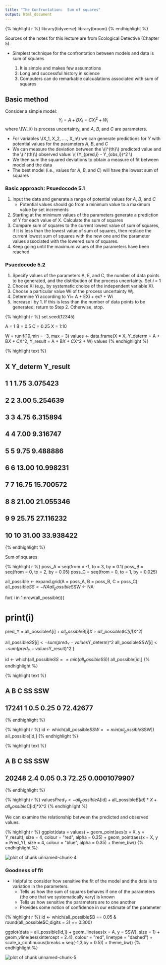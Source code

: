 ```yaml
---
title: "The Confrontation:  Sum of squares"
output: html_document
---
```



{% highlight r %}
library(tidyverse)
library(broom)
{% endhighlight %}

Sources of the notes for this lecture are from Ecological Detective (Chapter 5).

- Simplest technique for the confrontation between models and data is sum of squares

    1. It is simple and makes few assumptions
    2. Long and successful history in science
    3. Computers can do remarkable calcualations associated with sum of squares

## Basic method

Consider a simple model:
$$ Y_i = A + BX_i = CX_i^2 + W_i$$
where \\(W_i\\) is process uncertainty, and *A*, *B*, and *C* are parameters.  

- For variables \\(X_1, X_2, ...., X_n\\) we can generate predictions for *Y* with potential values for the parameters *A*, *B*, and *C*
- We can measure the deviation between the \\(i^{th}\\) predicted value and the \\(i^{th}\\) observed value: \\( (Y_{pred,i} - Y_{obs,i})^2 \\)
- We then sum the squared deviations to obtain a measure of fit between model and the data
- The best model (i.e., values for *A*, *B*, and *C*) will have the lowest sum of squares

### Basic approach:  Psuedocode 5.1
1. Input the data and generate a range of potential values for *A*, *B*, and *C*
    - Potential values should go from a minimum value to a maximum value by set increments
2. Starting at the minimum values of the parameters generate a prediction of Y for each value of X. Calculate the sum of squares
3. Compare sum of squares to the current lowest value of sum of squares, if it is less than the lowest value of sum of squares, then replace the current lowest sum of squares with the new one and the parameter values associated with the lowered sum of squares.  
4. Keep going until the maximum values of the parameters have been reached.

### Psuedocode 5.2

1. Specify values of the parameters A, E, and C, the number of data points to be generated, and the distribution of
the process uncertainty. Set *i* = 1
2. Choose Xi (e.g., by systematic choice of the independent variable X).
3. Choose a particular value Wi of the process uncertainty W;.
4. Determine Yi according to Yi= A + EXi + ex? + Wi 
5. Increase i by 1. If this is less than the number of data points to be generated, return to Step 2. Otherwise, stop.


{% highlight r %}
set.seed(12345)

A = 1
B = 0.5
C = 0.25
X = 1:10

W = runif(10,min = -3, max = 3)
values <- data.frame(X = X, Y_determ = A + B*X + C*X^2, Y_result = A + B*X + C*X^2 + W)
values
{% endhighlight %}



{% highlight text %}
##     X Y_determ  Y_result
## 1   1     1.75  3.075423
## 2   2     3.00  5.254639
## 3   3     4.75  6.315894
## 4   4     7.00  9.316747
## 5   5     9.75  9.488886
## 6   6    13.00 10.998231
## 7   7    16.75 15.700572
## 8   8    21.00 21.055346
## 9   9    25.75 27.116232
## 10 10    31.00 33.938422
{% endhighlight %}

Sum of squares


{% highlight r %}
poss_A = seq(from = -1, to = 3, by = 0.1)
poss_B = seq(from = 0, to = 2, by = 0.05)
poss_C = seq(from = 0, to = 1, by = 0.025)

all_possible <- expand.grid(A = poss_A, B = poss_B, C = poss_C)
all_possible$SS <- NA
all_possible$SSW <- NA

for( i in 1:nrow(all_possible)){
  # print(i)
  pred_Y = all_possible$A[i] + all_possible$B[i]*X + all_possible$C[i]*(X^2)
  
  
  all_possible$SS[i] <- sum(pred_Y - values$Y_determ)^2
  all_possible$SSW[i] <- sum(pred_Y - values$Y_result)^2
}

id <- which(all_possible$SS == min(all_possible$SS))
all_possible[id,]
{% endhighlight %}



{% highlight text %}
##       A   B    C SS      SSW
## 17241 1 0.5 0.25  0 72.42677
{% endhighlight %}



{% highlight r %}
id <- which(all_possible$SSW == min(all_possible$SSW))
all_possible[id,]
{% endhighlight %}



{% highlight text %}
##         A    B   C    SS          SSW
## 20248 2.4 0.05 0.3 72.25 0.0001079907
{% endhighlight %}



{% highlight r %}
values$Pred_Y <- all_possible$A[id] + all_possible$B[id]*X + all_possible$C[id]*X^2
{% endhighlight %}

We can examine the relationship between the predicted and observed values.


{% highlight r %}
ggplot(data = values) + 
  geom_point(aes(x = X, y = Y_result), size = 4, colour = "red", alpha = 0.35) +
  geom_point(aes(x = X, y = Pred_Y), size = 4, colour = "blue", alpha = 0.35) + 
  theme_bw()
{% endhighlight %}

![plot of chunk unnamed-chunk-4](/SNR_R_Group/figs/2017-04-14-SumofSquares/unnamed-chunk-4-1.png)


### Goodness of fit

- Helpful to consider how sensitive the fit of the model and the data is to variation in the parameters.
     - Tells us how the sum of squares behaves if one of the parameters (the one that we systematically vary) is known
     - Tells us how sensitive the parameters are to one another
     - Provides some notion of confidence in our estimate of the parameter
     

{% highlight r %}
id <- which(all_possible$B == 0.05 & round(all_possible$C,digits = 3) == 0.300)

ggplot(data = all_possible[id,]) + 
  geom_line(aes(x = A, y = SSW), size = 1) + 
  geom_vline(aes(xintercept = 2.4), colour = "red", linetype = "dashed") +
  scale_x_continuous(breaks = seq(-1,3,by = 0.5)) +
  theme_bw()
{% endhighlight %}

![plot of chunk unnamed-chunk-5](/SNR_R_Group/figs/2017-04-14-SumofSquares/unnamed-chunk-5-1.png)

